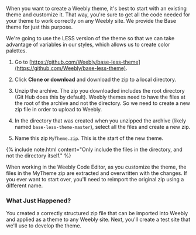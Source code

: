 When you want to create a Weebly theme, it's best to start with an existing theme and customize it. That way, you're sure to get all the code needed for your theme to work correctly on any Weebly site. We provide the Base theme for just this purpose.

We're going to use the LESS version of the theme so that we can take advantage of variables in our styles, which allows us to create color palettes.
​
1. Go to [https://github.com/Weebly/base-less-theme](https://github.com/Weebly/base-less-theme).

2. Click **Clone or download** and download the zip to a local directory.

3. Unzip the archive.
The zip you downloaded includes the root directory (Git Hub does this by default). Weebly themes need to have the files at the root of the archive and not the directory. So we need to create a new zip file in order to upload to Weebly.

4. In the directory that was created when you unzipped the archive (likely named `base-less-theme-master`), select all the files and create a new zip.
5. Name this zip `MyTheme.zip`.
    ​This is the start of the new theme.


{% include note.html content="Only include the files in the directory, and not the directory itself." %}

When working in the Weebly Code Editor, as you customize the theme, the files in the MyTheme zip are extracted and overwritten with the changes. If you ever want to start over, you'll need to reimport the original zip using a different name.
​
### What Just Happened?

You created a correctly structured zip file that can be imported into Weebly and applied as a theme to any Weebly site. Next, you'll create a test site that we'll use to develop the theme.
